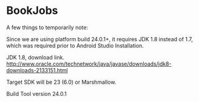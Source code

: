 # BookJobs


A few things to temporarily note: 

Since we are using platform build 24.0.1+, it requires JDK 1.8 instead of 1.7, which was required prior to Android Studio Installation. 

JDK 1.8, download link. 
http://www.oracle.com/technetwork/java/javase/downloads/jdk8-downloads-2133151.html

Target SDK will be 23 (6.0) or Marshmallow. 

Build Tool version 24.0.1
